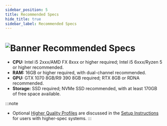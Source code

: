 ```yaml
---
sidebar_position: 5
title: Recommended Specs
hide_title: true
sidebar_label: Recommended Specs
---
```


# ![Banner Recommended Specs](https://github.com/user-attachments/assets/3f2c123a-e142-4a04-a234-fcf22f17c440)

- **CPU:** Intel i5 2xxx/AMD FX 8xxx or higher required; Intel i5 6xxx/Ryzen 5 or higher recommended.
- **RAM:** 16GB or higher required, with dual-channel recommended.
- **GPU:** GTX 1070 8GB/R9 390 8GB required; RTX 8GB or RDNA recommended.
- **Storage:** SSD required; NVMe SSD recommended, with at least 170GB of free space available.

:::note
- Optional [Higher Quality Profiles](https://uraniumfever.net/docs/setupinstructions#-selecting-a-uranium-fever-profile-) are discussed in the [Setup Instructions](https://uraniumfever.net/docs/setupinstructions/) for users with higher-spec systems.
::: 
